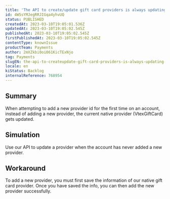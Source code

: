 ```yaml
---
title: 'The API to create/update gift card providers is always updating the current provider when it has never added a new provider before.'
id: 4W5sYMJegRRJIGqa4yhvUQ
status: PUBLISHED
createdAt: 2023-03-10T19:05:01.536Z
updatedAt: 2023-03-10T19:05:02.545Z
publishedAt: 2023-03-10T19:05:02.545Z
firstPublishedAt: 2023-03-10T19:05:02.545Z
contentType: knownIssue
productTeam: Payments
author: 2mXZkbi0oi061KicTExNjo
tag: Payments
slugEN: the-api-to-createupdate-gift-card-providers-is-always-updating-the-current-provider-when-it-has-never-added-a-new-provider-before
locale: en
kiStatus: Backlog
internalReference: 768954
---
```


## Summary


When attempting to add a new provider id for the first time on an account, instead of adding a new provider, the current native provider (VtexGiftCard) gets updated.


##

## Simulation


Use our API to update a provider when the account has never added a new provider.


##

## Workaround


To add a new provider, you must first save the information of our native gift card provider. Once you have saved the info, you can then add the new provider successfully.




